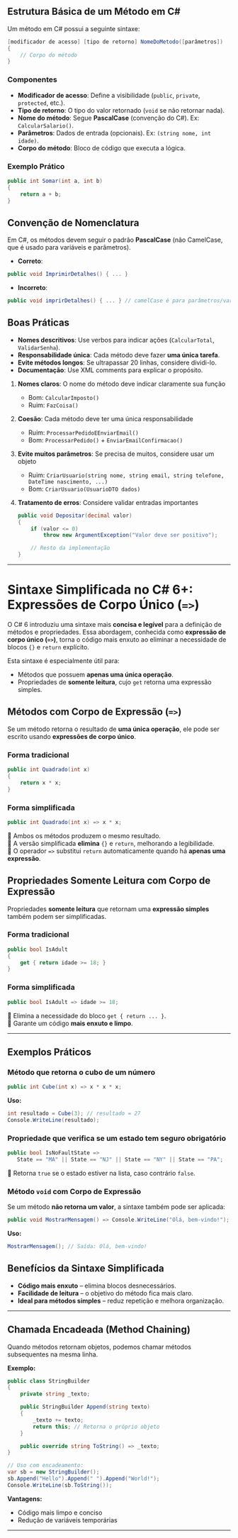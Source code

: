 ## **Estrutura Básica de um Método em C#**

Um método em C# possui a seguinte sintaxe:

```csharp
[modificador de acesso] [tipo de retorno] NomeDoMetodo([parâmetros])
{
    // Corpo do método
}
```

### **Componentes**

- **Modificador de acesso**: Define a visibilidade (`public`, `private`, `protected`, etc.).
- **Tipo de retorno**: O tipo do valor retornado (`void` se não retornar nada).
- **Nome do método**: Segue **PascalCase** (convenção do C#). Ex: `CalcularSalario()`.
- **Parâmetros**: Dados de entrada (opcionais). Ex: `(string nome, int idade)`.
- **Corpo do método**: Bloco de código que executa a lógica.

### **Exemplo Prático**

```csharp
public int Somar(int a, int b)
{
    return a + b;
}
```

## **Convenção de Nomenclatura**

Em C#, os métodos devem seguir o padrão **PascalCase** (não CamelCase, que é usado para variáveis e parâmetros).

- **Correto**:

```csharp
public void ImprimirDetalhes() { ... }
```

- **Incorreto**:

```csharp
public void imprirDetalhes() { ... } // camelCase é para parâmetros/variáveis
```

## **Boas Práticas**

- **Nomes descritivos**: Use verbos para indicar ações (`CalcularTotal`, `ValidarSenha`).
- **Responsabilidade única**: Cada método deve fazer **uma única tarefa**.
- **Evite métodos longos**: Se ultrapassar 20 linhas, considere dividi-lo.
- **Documentação**: Use XML comments para explicar o propósito.

1. **Nomes claros**: O nome do método deve indicar claramente sua função

   - Bom: `CalcularImposto()`
   - Ruim: `FazCoisa()`

2. **Coesão**: Cada método deve ter uma única responsabilidade

   - Ruim: `ProcessarPedidoEEnviarEmail()`
   - Bom: `ProcessarPedido()` + `EnviarEmailConfirmacao()`

3. **Evite muitos parâmetros**: Se precisa de muitos, considere usar um objeto

   - Ruim: `CriarUsuario(string nome, string email, string telefone, DateTime nascimento, ...)`
   - Bom: `CriarUsuario(UsuarioDTO dados)`

4. **Tratamento de erros**: Considere validar entradas importantes

   ```csharp
   public void Depositar(decimal valor)
   {
       if (valor <= 0)
           throw new ArgumentException("Valor deve ser positivo");

       // Resto da implementação
   }
   ```

---

# **Sintaxe Simplificada no C# 6+: Expressões de Corpo Único (`=>`)**

O C# 6 introduziu uma sintaxe mais **concisa e legível** para a definição de métodos e propriedades. Essa abordagem, conhecida como **expressão de corpo único (`=>`)**, torna o código mais enxuto ao eliminar a necessidade de blocos `{}` e `return` explícito.

Esta sintaxe é especialmente útil para:

- Métodos que possuem **apenas uma única operação**.
- Propriedades de **somente leitura**, cujo `get` retorna uma expressão simples.

## **Métodos com Corpo de Expressão (`=>`)**

Se um método retorna o resultado de **uma única operação**, ele pode ser escrito usando **expressões de corpo único**.

### **Forma tradicional**

```csharp
public int Quadrado(int x)
{
    return x * x;
}
```

### **Forma simplificada**

```csharp
public int Quadrado(int x) => x * x;
```

🔹 Ambos os métodos produzem o mesmo resultado.  
🔹 A versão simplificada **elimina** `{}` e `return`, melhorando a legibilidade.  
🔹 O operador `=>` substitui `return` automaticamente quando há **apenas uma expressão**.

## **Propriedades Somente Leitura com Corpo de Expressão**

Propriedades **somente leitura** que retornam uma **expressão simples** também podem ser simplificadas.

### **Forma tradicional**

```csharp
public bool IsAdult
{
    get { return idade >= 18; }
}
```

### **Forma simplificada**

```csharp
public bool IsAdult => idade >= 18;
```

🔹 Elimina a necessidade do bloco `get { return ... }`.  
🔹 Garante um código **mais enxuto e limpo**.

---

## **Exemplos Práticos**

### **Método que retorna o cubo de um número**

```csharp
public int Cube(int x) => x * x * x;
```

**Uso:**

```csharp
int resultado = Cube(3); // resultado = 27
Console.WriteLine(resultado);
```

### **Propriedade que verifica se um estado tem seguro obrigatório**

```csharp
public bool IsNoFaultState =>
   State == "MA" || State == "NJ" || State == "NY" || State == "PA";
```

🔹 Retorna `true` se o estado estiver na lista, caso contrário `false`.

### **Método `void` com Corpo de Expressão**

Se um método **não retorna um valor**, a sintaxe também pode ser aplicada:

```csharp
public void MostrarMensagem() => Console.WriteLine("Olá, bem-vindo!");
```

**Uso:**

```csharp
MostrarMensagem(); // Saída: Olá, bem-vindo!
```

## **Benefícios da Sintaxe Simplificada**

- **Código mais enxuto** – elimina blocos desnecessários.
- **Facilidade de leitura** – o objetivo do método fica mais claro.
- **Ideal para métodos simples** – reduz repetição e melhora organização.

---

## **Chamada Encadeada (Method Chaining)**

Quando métodos retornam objetos, podemos chamar métodos subsequentes na mesma linha.

**Exemplo:**

```csharp
public class StringBuilder
{
    private string _texto;

    public StringBuilder Append(string texto)
    {
        _texto += texto;
        return this; // Retorna o próprio objeto
    }

    public override string ToString() => _texto;
}

// Uso com encadeamento:
var sb = new StringBuilder();
sb.Append("Hello").Append(" ").Append("World!");
Console.WriteLine(sb.ToString());
```

**Vantagens:**

- Código mais limpo e conciso
- Redução de variáveis temporárias

---
